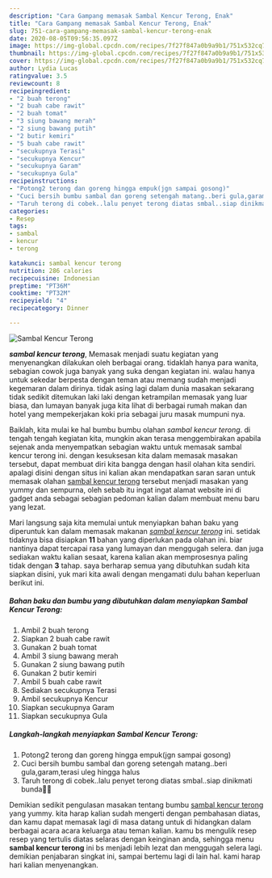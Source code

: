 ```yaml
---
description: "Cara Gampang memasak Sambal Kencur Terong, Enak"
title: "Cara Gampang memasak Sambal Kencur Terong, Enak"
slug: 751-cara-gampang-memasak-sambal-kencur-terong-enak
date: 2020-08-05T09:56:35.097Z
image: https://img-global.cpcdn.com/recipes/7f27f847a0b9a9b1/751x532cq70/sambal-kencur-terong-foto-resep-utama.jpg
thumbnail: https://img-global.cpcdn.com/recipes/7f27f847a0b9a9b1/751x532cq70/sambal-kencur-terong-foto-resep-utama.jpg
cover: https://img-global.cpcdn.com/recipes/7f27f847a0b9a9b1/751x532cq70/sambal-kencur-terong-foto-resep-utama.jpg
author: Lydia Lucas
ratingvalue: 3.5
reviewcount: 8
recipeingredient:
- "2 buah terong"
- "2 buah cabe rawit"
- "2 buah tomat"
- "3 siung bawang merah"
- "2 siung bawang putih"
- "2 butir kemiri"
- "5 buah cabe rawit"
- "secukupnya Terasi"
- "secukupnya Kencur"
- "secukupnya Garam"
- "secukupnya Gula"
recipeinstructions:
- "Potong2 terong dan goreng hingga empuk(jgn sampai gosong)"
- "Cuci bersih bumbu sambal dan goreng setengah matang..beri gula,garam,terasi uleg hingga halus"
- "Taruh terong di cobek..lalu penyet terong diatas smbal..siap dinikmati bunda🥰🥰"
categories:
- Resep
tags:
- sambal
- kencur
- terong

katakunci: sambal kencur terong 
nutrition: 286 calories
recipecuisine: Indonesian
preptime: "PT36M"
cooktime: "PT32M"
recipeyield: "4"
recipecategory: Dinner

---
```



![Sambal Kencur Terong](https://img-global.cpcdn.com/recipes/7f27f847a0b9a9b1/751x532cq70/sambal-kencur-terong-foto-resep-utama.jpg)

<b><i>sambal kencur terong</i></b>, Memasak menjadi suatu kegiatan yang menyenangkan dilakukan oleh berbagai orang. tidaklah hanya para wanita, sebagian cowok juga banyak yang suka dengan kegiatan ini. walau hanya untuk sekedar berpesta dengan teman atau memang sudah menjadi kegemaran dalam dirinya. tidak asing lagi dalam dunia masakan sekarang tidak sedikit ditemukan laki laki dengan ketrampilan memasak yang luar biasa, dan lumayan banyak juga kita lihat di berbagai rumah makan dan hotel yang mempekerjakan koki pria sebagai juru masak mumpuni nya.

Baiklah, kita mulai ke hal bumbu bumbu olahan <i>sambal kencur terong</i>. di tengah tengah kegiatan kita, mungkin akan terasa menggembirakan apabila sejenak anda menyempatkan sebagian waktu untuk memasak sambal kencur terong ini. dengan kesuksesan kita dalam memasak masakan tersebut, dapat membuat diri kita bangga dengan hasil olahan kita sendiri. apalagi disini dengan situs ini kalian akan mendapatkan saran saran untuk memasak olahan <u>sambal kencur terong</u> tersebut menjadi masakan yang yummy dan sempurna, oleh sebab itu ingat ingat alamat website ini di gadget anda sebagai sebagian pedoman kalian dalam membuat menu baru yang lezat.




Mari langsung saja kita memulai untuk menyiapkan bahan baku yang diperuntuk kan dalam memasak makanan <u><i>sambal kencur terong</i></u> ini. setidak tidaknya bisa disiapkan <b>11</b> bahan yang diperlukan pada olahan ini. biar nantinya dapat tercapai rasa yang lumayan dan menggugah selera. dan juga sediakan waktu kalian sesaat, karena kalian akan memprosesnya paling tidak dengan <b>3</b> tahap. saya berharap semua yang dibutuhkan sudah kita siapkan disini, yuk mari kita awali dengan mengamati dulu bahan keperluan berikut ini.

<!--inarticleads1-->

##### Bahan baku dan bumbu yang dibutuhkan dalam menyiapkan Sambal Kencur Terong:

1. Ambil 2 buah terong
1. Siapkan 2 buah cabe rawit
1. Gunakan 2 buah tomat
1. Ambil 3 siung bawang merah
1. Gunakan 2 siung bawang putih
1. Gunakan 2 butir kemiri
1. Ambil 5 buah cabe rawit
1. Sediakan secukupnya Terasi
1. Ambil secukupnya Kencur
1. Siapkan secukupnya Garam
1. Siapkan secukupnya Gula




<!--inarticleads2-->

##### Langkah-langkah menyiapkan Sambal Kencur Terong:

1. Potong2 terong dan goreng hingga empuk(jgn sampai gosong)
1. Cuci bersih bumbu sambal dan goreng setengah matang..beri gula,garam,terasi uleg hingga halus
1. Taruh terong di cobek..lalu penyet terong diatas smbal..siap dinikmati bunda🥰🥰




Demikian sedikit pengulasan masakan tentang bumbu <u>sambal kencur terong</u> yang yummy. kita harap kalian sudah mengerti dengan pembahasan diatas, dan kamu dapat memasak lagi di masa datang untuk di hidangkan dalam berbagai acara acara keluarga atau teman kalian. kamu bs mengulik resep resep yang tertulis diatas selaras dengan keinginan anda, sehingga menu <b>sambal kencur terong</b> ini bs menjadi lebih lezat dan menggugah selera lagi. demikian penjabaran singkat ini, sampai bertemu lagi di lain hal. kami harap hari kalian menyenangkan.
